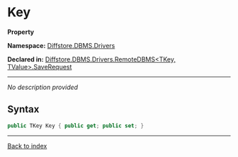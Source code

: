 # Key

**Property**

**Namespace:** [Diffstore.DBMS.Drivers](Diffstore.DBMS.Drivers.md)

**Declared in:** [Diffstore.DBMS.Drivers.RemoteDBMS&lt;TKey, TValue&gt;.SaveRequest](Diffstore.DBMS.Drivers.RemoteDBMS{TKey,TValue}.SaveRequest.md)

------


*No description provided*

## Syntax

```csharp
public TKey Key { public get; public set; }
```

------

[Back to index](index.md)